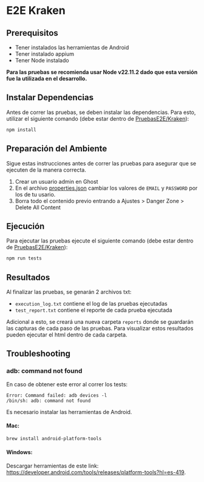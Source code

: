 # E2E Kraken
## Prerequisitos
- Tener instalados las herramientas de Android
- Tener instalado appium
- Tener Node instalado

**Para las pruebas se recomienda usar Node v22.11.2 dado que esta versión fue la utilizada en el desarrollo.**

## Instalar Dependencias
Antes de correr las pruebas, se deben instalar las dependencias. Para esto, utilizar el siguiente comando (debe estar dentro de [PruebasE2E/Kraken](../../Pruebas%20E2E/Kraken/)):
```bash
npm install
```

## Preparación del Ambiente
Sigue estas instrucciones antes de correr las pruebas para asegurar que se ejecuten de la manera correcta.
1. Crear un usuario admin en Ghost
2. En el archivo [properties.json](./properties.json) cambiar los valores de `EMAIL` y `PASSWORD` por los de tu usario.
3. Borra todo el contenido previo entrando a Ajustes > Danger Zone > Delete All Content

## Ejecución
Para ejecutar las pruebas ejecute el siguiente comando (debe estar dentro de [PruebasE2E/Kraken](../../Pruebas%20E2E/Kraken/)):
```bash
npm run tests
```

## Resultados
Al finalizar las pruebas, se genarán 2 archivos txt:
- `execution_log.txt` contiene el log de las pruebas ejecutadas
- `test_report.txt` contiene el reporte de cada prueba ejecutada

Adicional a esto, se creará una nueva carpeta `reports` donde se guardarán las capturas de cada paso de las pruebas. Para visualizar estos resultados pueden ejecutar el html dentro de cada carpeta.

## Troubleshooting
### adb: command not found
En caso de obtener este error al correr los tests:
```log
Error: Command failed: adb devices -l
/bin/sh: adb: command not found
```
Es necesario instalar las herramientas de Android.

#### Mac:
```bash
brew install android-platform-tools
```
#### Windows:

Descargar herramientas de este link: https://developer.android.com/tools/releases/platform-tools?hl=es-419.
